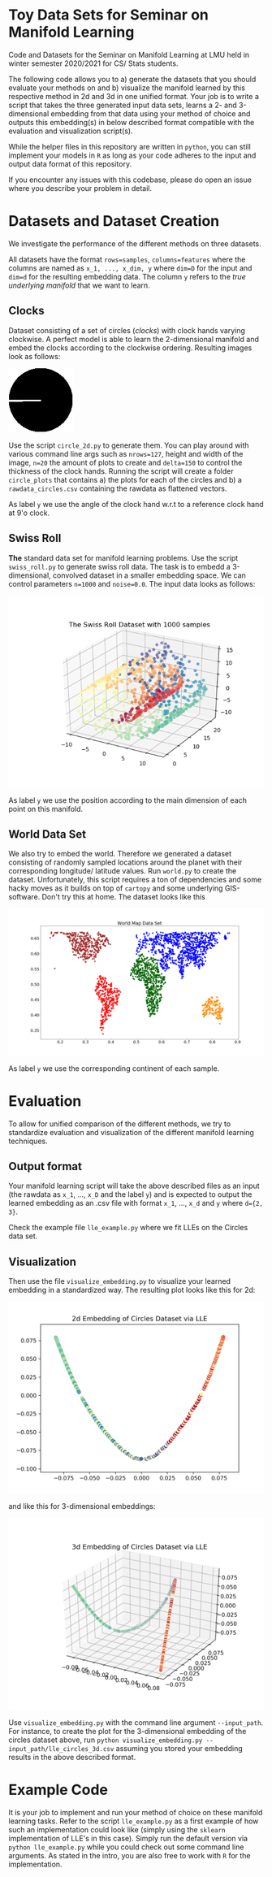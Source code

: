 # Toy Data Sets for Seminar on Manifold Learning

Code and Datasets for the Seminar on Manifold Learning at LMU held in winter semester 2020/2021 for CS/ Stats students.

The following code allows you to a) generate the datasets that you should evaluate your methods on and b) visualize the manifold learned by this respective method in 2d and 3d in one unified format. Your job is to write a script that takes the three generated input data sets, learns a 2- and 3-dimensional embedding from that data using your method of choice and outputs this embedding(s) in below described format compatible with the evaluation and visualization script(s).

While the helper files in this repository are written in `python`, you can still implement your models in `R` as long as your code adheres to the input and output data format of this repository.

If you encounter any issues with this codebase, please do open an issue where you describe your problem in detail.

# Datasets and Dataset Creation

We investigate the performance of the different methods on three datasets.

All datasets have the format `rows=samples`, `columns=features` where the columns are named as `x_1, ..., x_dim, y` where `dim=D` for the input and `dim=d` for the resulting embedding data. The column `y` refers to the *true underlying manifold* that we want to learn.

## Clocks

Dataset consisting of a set of circles (_clocks_) with clock hands varying clockwise. A perfect model is able to learn the 2-dimensional manifold and embed the clocks according to the clockwise ordering. Resulting images look as follows:

![circles](circles.gif)

Use the script `circle_2d.py` to generate them. You can play around with various command line args such as `nrows=127`, height and width of the image, `n=20` the amount of plots to create and `delta=150` to control the thickness of the clock hands. Running the script will create a folder `circle_plots` that contains a) the plots for each of the circles and b) a `rawdata_circles.csv` containing the rawdata as flattened vectors.

As label `y` we use the angle of the clock hand w.r.t to a reference clock hand at 9'o clock.

## Swiss Roll

**The** standard data set for manifold learning problems. Use the script `swiss_roll.py` to generate swiss roll data. The task is to embedd a 3-dimensional, convolved dataset in a smaller embedding space. We can control parameters `n=1000` and `noise=0.0`. The input data looks as follows:

!['swiss roll'](swiss_roll.png)

As label `y` we use the position according to the main dimension of each point on this manifold.

## World Data Set

We also try to embed the world. Therefore we generated a dataset consisting of randomly sampled locations around the planet with their corresponding longitude/ latitude values. Run `world.py` to create the dataset. Unfortunately, this script requires a ton of dependencies and some hacky moves as it builds on top of `cartopy` and some underlying GIS-software. Don't try this at home. The dataset looks like this

!['world'](world.png)

As label `y` we use the corresponding continent of each sample.

# Evaluation

To allow for unified comparison of the different methods, we try to standardize evaluation and visualization of the different manifold learning techniques.

## Output format

Your manifold learning script will take the above described files as an input (the rawdata as `x_1`, ..., `x_D` and the label `y`) and is expected to output the learned embedding as an .csv file with format `x_1`, ..., `x_d` and `y` where `d={2, 3}`.

Check the example file `lle_example.py` where we fit LLEs on the Circles data set.

## Visualization

Then use the file `visualize_embedding.py` to visualize your learned embedding in a standardized way. The resulting plot looks like this for 2d:

!['lle circles 2d'](lle_circles_2d.png)

and like this for 3-dimensional embeddings:

!['lle circles 3d'](lle_circles_3d.png)

Use `visualize_embedding.py` with the command line argument `--input_path`. For instance, to create the plot for the 3-dimensional embedding of the circles dataset above, run `python visualize_embedding.py --input_path/lle_circles_3d.csv` assuming you stored your embedding results in the above described format.

# Example Code

It is your job to implement and run your method of choice on these manifold learning tasks. Refer to the script `lle_example.py` as a first example of how such an implementation could look like (simply using the `sklearn` implementation of LLE's in this case). Simply run the default version via `python lle_example.py` while you could check out some command line arguments. As stated in the intro, you are also free to work with `R` for the implementation.